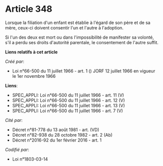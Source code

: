 # Article 348

Lorsque la filiation d'un enfant est établie à l'égard de son père et de sa mère, ceux-ci doivent consentir l'un et l'autre à
l'adoption.

Si l'un des deux est mort ou dans l'impossibilité de manifester sa volonté, s'il a perdu ses droits d'autorité parentale, le
consentement de l'autre suffit.

**Liens relatifs à cet article**

_Créé par_:

  - Loi n°66-500 du 11 juillet 1966 - art. 1 () JORF 12 juillet 1966 en vigueur le 1er novembre 1966

**Liens**:

  - SPEC_APPLI: Loi n°66-500 du 11 juillet 1966 - art. 11 (V)
  - SPEC_APPLI: Loi n°66-500 du 11 juillet 1966 - art. 12 (V)
  - SPEC_APPLI: Loi n°66-500 du 11 juillet 1966 - art. 13 (V)
  - SPEC_APPLI: Loi n°66-500 du 11 juillet 1966 - art. 7 (V)

_Cité par_:

  - Décret n°81-778 du 13 août 1981  - art. (VD)
  - Décret n°82-938 du 28 octobre 1982 - art. 2 (Ab)
  - Décret n°2016-92 du 1er février 2016 - art. 1

_Codifié par_:

  - Loi n°1803-03-14

